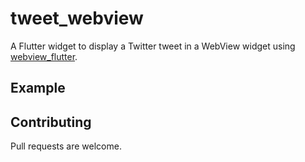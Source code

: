 # tweet_webview 

A Flutter widget to display a Twitter tweet in a WebView widget using [webview_flutter](https://pub.dartlang.org/packages/webview_flutter).

## Example

## Contributing
Pull requests are welcome.